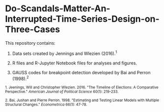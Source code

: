 # Do-Scandals-Matter-An-Interrupted-Time-Series-Design-on-Three-Cases

This repository contains:

1. Data sets created by Jennings and Wlezien (2016).<sup>1</sup>

2. R files and R-Jupyter Notebook files for analyses and figures.

3. GAUSS codes for breakpoint detection developed by Bai and Perron (1998).<sup>2</sup>

<sup>1. Jeenings, Will and Christopher Wlezien. 2016. "The Timeline of Elections: A Comparative Perspective." *American Journal of Political Science* 60(1): 219-233.

<sup>2. Bai, Jushan and Pierre Perron. 1998. "Estimating and Testing Linear Models with Multiple Structural Changes." *Econometrica* 66(1): 47-78.
